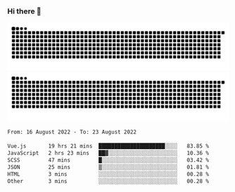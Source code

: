### Hi there 👋

![GitHub Snake Light](https://raw.githubusercontent.com/jichangee/jichangee/output/github-snake.svg#gh-light-mode-only)
![GitHub Snake dark](https://raw.githubusercontent.com/jichangee/jichangee/output/github-snake-dark.svg#gh-dark-mode-only)

<!--START_SECTION:waka-->

```text
From: 16 August 2022 - To: 23 August 2022

Vue.js       19 hrs 21 mins  █████████████████████░░░░   83.85 %
JavaScript   2 hrs 23 mins   ██▓░░░░░░░░░░░░░░░░░░░░░░   10.36 %
SCSS         47 mins         █░░░░░░░░░░░░░░░░░░░░░░░░   03.42 %
JSON         25 mins         ▒░░░░░░░░░░░░░░░░░░░░░░░░   01.81 %
HTML         3 mins          ░░░░░░░░░░░░░░░░░░░░░░░░░   00.28 %
Other        3 mins          ░░░░░░░░░░░░░░░░░░░░░░░░░   00.28 %
```

<!--END_SECTION:waka-->

<!--
![GitHub Snake Light](github-snake.svg#gh-light-mode-only)
![GitHub Snake dark](github-snake-dark.svg#gh-dark-mode-only)
-->

<!--
**jichangee/jichangee** is a ✨ _special_ ✨ repository because its `README.md` (this file) appears on your GitHub profile.

Here are some ideas to get you started:

- 🔭 I’m currently working on ...
- 🌱 I’m currently learning ...
- 👯 I’m looking to collaborate on ...
- 🤔 I’m looking for help with ...
- 💬 Ask me about ...
- 📫 How to reach me: ...
- 😄 Pronouns: ...
- ⚡ Fun fact: ...
-->
